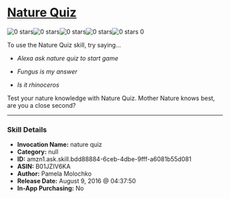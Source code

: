 # [Nature Quiz](http://alexa.amazon.com/#skills/amzn1.ask.skill.bdd88884-6ceb-4dbe-9fff-a6081b55d081)
![0 stars](../../images/ic_star_border_black_18dp_1x.png)![0 stars](../../images/ic_star_border_black_18dp_1x.png)![0 stars](../../images/ic_star_border_black_18dp_1x.png)![0 stars](../../images/ic_star_border_black_18dp_1x.png)![0 stars](../../images/ic_star_border_black_18dp_1x.png) 0

To use the Nature Quiz skill, try saying...

* *Alexa ask nature quiz to start game*

* *Fungus is my answer*

* *Is it rhinoceros*

Test your nature knowledge with Nature Quiz.
Mother Nature knows best, are you a close second?

***

### Skill Details

* **Invocation Name:** nature quiz
* **Category:** null
* **ID:** amzn1.ask.skill.bdd88884-6ceb-4dbe-9fff-a6081b55d081
* **ASIN:** B01JZIV6KA
* **Author:** Pamela Molochko
* **Release Date:** August 9, 2016 @ 04:37:50
* **In-App Purchasing:** No

